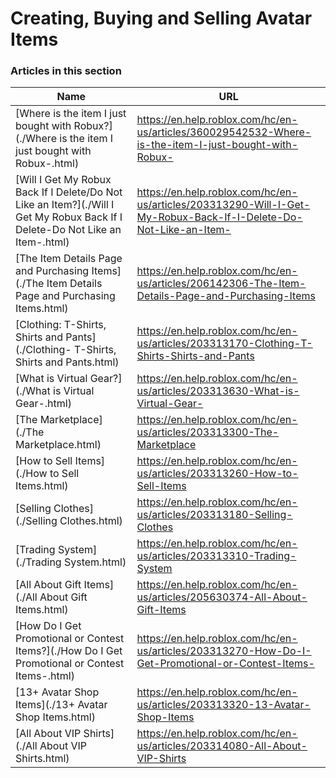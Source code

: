 # Creating, Buying and Selling Avatar Items  
### Articles in this section
Name|URL
-|-
[Where is the item I just bought with Robux?](./Where is the item I just bought with Robux-.html) |https://en.help.roblox.com/hc/en-us/articles/360029542532-Where-is-the-item-I-just-bought-with-Robux-
[Will I Get My Robux Back If I Delete/Do Not Like an Item?](./Will I Get My Robux Back If I Delete-Do Not Like an Item-.html) |https://en.help.roblox.com/hc/en-us/articles/203313290-Will-I-Get-My-Robux-Back-If-I-Delete-Do-Not-Like-an-Item-
[The Item Details Page and Purchasing Items](./The Item Details Page and Purchasing Items.html) |https://en.help.roblox.com/hc/en-us/articles/206142306-The-Item-Details-Page-and-Purchasing-Items
[Clothing: T-Shirts, Shirts and Pants](./Clothing- T-Shirts, Shirts and Pants.html) |https://en.help.roblox.com/hc/en-us/articles/203313170-Clothing-T-Shirts-Shirts-and-Pants
[What is Virtual Gear?](./What is Virtual Gear-.html) |https://en.help.roblox.com/hc/en-us/articles/203313630-What-is-Virtual-Gear-
[The Marketplace](./The Marketplace.html) |https://en.help.roblox.com/hc/en-us/articles/203313300-The-Marketplace
[How to Sell Items](./How to Sell Items.html) |https://en.help.roblox.com/hc/en-us/articles/203313260-How-to-Sell-Items
[Selling Clothes](./Selling Clothes.html) |https://en.help.roblox.com/hc/en-us/articles/203313180-Selling-Clothes
[Trading System](./Trading System.html) |https://en.help.roblox.com/hc/en-us/articles/203313310-Trading-System
[All About Gift Items](./All About Gift Items.html) |https://en.help.roblox.com/hc/en-us/articles/205630374-All-About-Gift-Items
[How Do I Get Promotional or Contest Items?](./How Do I Get Promotional or Contest Items-.html) |https://en.help.roblox.com/hc/en-us/articles/203313270-How-Do-I-Get-Promotional-or-Contest-Items-
[13+ Avatar Shop Items](./13+ Avatar Shop Items.html) |https://en.help.roblox.com/hc/en-us/articles/203313320-13-Avatar-Shop-Items
[All About VIP Shirts](./All About VIP Shirts.html) |https://en.help.roblox.com/hc/en-us/articles/203314080-All-About-VIP-Shirts